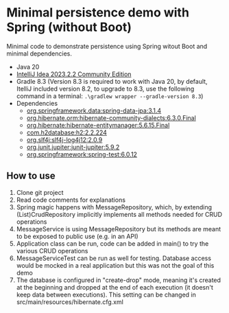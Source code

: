 # Minimal persistence demo with Spring (without Boot)

Minimal code to demonstrate persistence using Spring witout Boot and minimal dependencies.

- Java 20
- [IntelliJ Idea 2023.2.2 Community Edition](https://www.jetbrains.com/idea/download/)
- Gradle 8.3 (Version 8.3 is required to work with Java 20, by default, ItelliJ included version 8.2, to upgrade to 8.3, use the following command in a terminal: `.\gradlew wrapper --gradle-version 8.3`)
- Dependencies
  - [org.springframework.data:spring-data-jpa:3.1.4](https://mvnrepository.com/artifact/org.springframework.data/spring-data-jpa)
  - [org.hibernate.orm:hibernate-community-dialects:6.3.0.Final](https://mvnrepository.com/artifact/org.hibernate.orm/hibernate-community-dialects)
  - [org.hibernate:hibernate-entitymanager:5.6.15.Final](https://mvnrepository.com/artifact/org.hibernate/hibernate-entitymanager)
  - [com.h2database:h2:2.2.224](https://mvnrepository.com/artifact/com.h2database/h2)
  - [org.slf4j:slf4j-log4j12:2.0.9](https://mvnrepository.com/artifact/org.slf4j/slf4j-log4j12)
  - [org.junit.jupiter:junit-jupiter:5.9.2](https://mvnrepository.com/artifact/org.junit.jupiter/junit-jupiter)
  - [org.springframework:spring-test:6.0.12](https://mvnrepository.com/artifact/org.springframework/spring-test)


## How to use

1. Clone git project
2. Read code comments for explanations
3. Spring magic happens with MessageRepository, which, by extending (List)CrudRepository implicitly implements all methods needed for CRUD operations
4. MessageService is using MessageRepository but its methods are meant to be exposed to public use (e.g. in an API)
5. Application class can be run, code can be added in main() to try the various CRUD operations
6. MessageServiceTest can be run as well for testing. Database access would be mocked in a real application but this was not the goal of this demo
7. The database is configured in "create-drop" mode, meaning it's created at the beginning and dropped at the end of each execution (it doesn't keep data between executions). This setting can be changed in src/main/resources/hibernate.cfg.xml